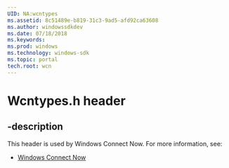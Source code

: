 ```yaml
---
UID: NA:wcntypes
ms.assetid: 8c51489e-b819-31c3-9ad5-afd92ca63608
ms.author: windowssdkdev
ms.date: 07/18/2018
ms.keywords: 
ms.prod: windows
ms.technology: windows-sdk
ms.topic: portal
tech.root: wcn
---
```


# Wcntypes.h header


## -description


This header is used by Windows Connect Now. For more information, see:

- [Windows Connect Now](../_wcn)
